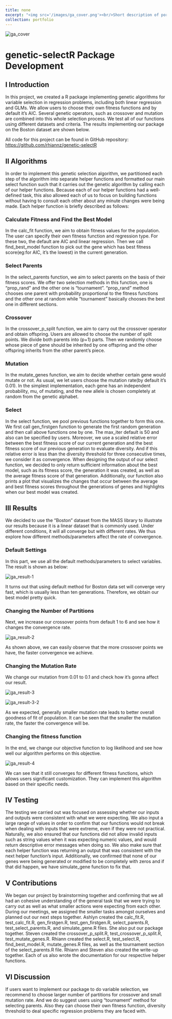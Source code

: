 ```yaml
---
title: none
excerpt: "<img src='/images/ga_cover.png'><br/>Short description of portfolio item number 2"
collection: portfolio
---
```


![ga_cover](/images/ga_cover.png) 

# genetic-selectR Package Development

## I Introduction
In this project, we created a R package implementing genetic algorithms for variable selection in regression
problems, including both linear regression and GLMs. We allow users to choose their own fitness functions
and by default it’s AIC. Several genetic operators, such as crossover and mutation are combined into this
whole selection process. We test all of our functions using different datasets and criteria. The results
implementing our package on the Boston dataset are shown below.

All code for this project can be found in GitHub repository: 
<a href="https://github.com/rhiannz/genetic-selectR" style="color: steelblue; text-decoration: none;">https://github.com/rhiannz/genetic-selectR</a>

## II Algorithms
In order to implement this genetic selection algorithm, we partitioned each step of the algorithm into separate
helper functions and formatted our main select function such that it carries out the genetic algorithm by
calling each of our helper functions. Because each of our helper functions had a well-defined task, this also
allowed each of us to focus on building functions without having to consult each other about any minute
changes were being made. Each helper function is briefly described as follows:


### Calculate Fitness and Find the Best Model
In the calc_fit function, we aim to obtain fitness values for the population. The user can specify their own
fitness function and regression type. For these two, the default are AIC and linear regression. Then we call
find_best_model function to pick out the gene which has best fitness score(eg:for AIC, it’s the lowest) in
the current generation.

### Select Parents
In the select_parents function, we aim to select parents on the basis of their fitness scores. We offer two
selection methods in this function, one is “prop_rand” and the other one is “tournament”. “prop_rand”
method chooses one parent with probability proportional to the fitness functions and the other one at random
while “tournament” basically chooses the best one in different sections.

### Crossover
In the crossover_p_split function, we aim to carry out the crossover operator and obtain offspring. Users are
allowed to choose the number of split points. We divide both parents into (p+1) parts. Then we randomly
choose whose piece of gene should be inherited by one offspring and the other offspring inherits from the
other parent’s piece.

### Mutation
In the mutate_genes function, we aim to decide whether certain gene would mutate or not. As usual, we
let users choose the mutation rate(by default it’s 0.01). In the simplest implementation, each gene has an
independent probability, mu, of mutating, and the new allele is chosen completely at random from the genetic
alphabet.

### Select
In the select function, we pool previous functions together to form this one. We first call gen_firstgen function
to generate the first random generation and then call above functions one by one. The max_iter default is 50
and also can be specified by users. Moreover, we use a scaled relative error between the best fitness score of
our current generation and the best fitness score of our previous generation to evaluate diversity. And if this
relative error is less than the diversity threshold for three consecutive times, we consider it as convergence.
When designing the output of our select function, we decided to only return sufficient information about the
best model, such as its fitness score, the generation it was created, as well as the average fitness score of that
generation. Additionally, our function also prints a plot that visualizes the changes that occur between the
average and best fitness scores throughout the generations of genes and highlights when our best model was
created.

## III Results
We decided to use the “Boston” dataset from the MASS library to illustrate our results because it is a linear
dataset that is commonly used. Under different conditions, it will all converge but with different rates. We
thus explore how different methods/parameters affect the rate of convergence.

### Default Settings
In this part, we use all the default methods/parameters to select variables. The result is shown as below:

![ga_result-1](/images/ga_result-1.png) 

It turns out that using default method for Boston data set will converge very fast, which is usually less than
ten generations. Therefore, we obtain our best model pretty quick.

### Changing the Number of Partitions
Next, we increase our crossover points from default 1 to 6 and see how it changes the convergence rate.

![ga_result-2](/images/ga_result-2.png) 

As shown above, we can easily observe that the more crossover points we have, the faster convergence we
achieve.

### Changing the Mutation Rate
We change our mutation from 0.01 to 0.1 and check how it’s gonna affect our result.

![ga_result-3](/images/ga_result-3.png) 

![ga_result-3-2](/images/ga_result-3-2.png) 

As we expected, generally smaller mutation rate leads to better overall goodness of fit of population. It can
be seen that the smaller the mutation rate, the faster the convergence will be.

### Changing the fitness function
In the end, we change our objective function to log likelihood and see how well our algorithm performs on
this objective.

![ga_result-4](/images/ga_result-4.png) 

We can see that it still converges for different fitness functions, which allows users significant customization.
They can implement this algorithm based on their specific needs.

## IV Testing
The testing we carried out was focused on assessing whether our inputs and outputs were consistent with
what we were expecting. We also input a large range of values in order to confirm that our functions would
not break when dealing with inputs that were extreme, even if they were not practical.
Naturally, we also ensured that our functions did not allow invalid inputs such as string values when it was
expecting numeric values, and would return descriptive error messages when doing so.
We also make sure that each helper function was returning an output that was consistent with the next
helper function’s input.
Additionally, we confirmed that none of our genes were being generated or modified to be completely with
zeros and if that did happen, we have simulate_gene function to fix that.

## V Contributions
We began our project by brainstorming together and confirming that we all had an cohesive understanding
of the general task that we were trying to carry out as well as what smaller actions were expecting from
each other. During our meetings, we assigned the smaller tasks amongst ourselves and planned out our
next steps together. Ashlyn created the calc_fit.R, test_calc_fit.R, gen_firstgen.R, test_gen_firstgen.R,
select_parents.R, test_select_parents.R, and simulate_gene.R files. She also put our package together. 
Steven created the crossover_p_split.R, test_crossover_p_split.R, test_mutate_genes.R.
Rhiann created the select.R, test_select.R, find_best_model.R, mutate_genes.R files, as well as the tournament section of the select_parents.R file. Rhiann and Steven also created the write-up together. Each of us also wrote the documentation for our respective helper functions.

## VI Discussion
If users want to implement our package to do variable selection, we recommend to choose larger number
of partitions for crossover and small mutation rate. And we do suggest users using “tournament” method
for selecting parents. Also they can choose their own fitness function, diversity threshold to deal specific
regression problems they are faced with.






